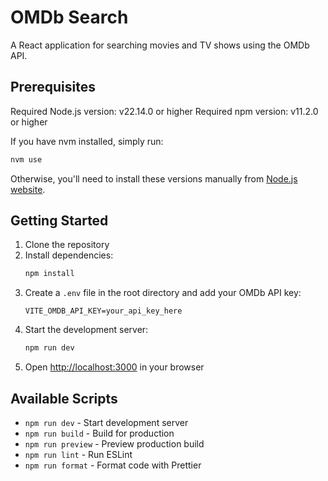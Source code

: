 # OMDb Search

A React application for searching movies and TV shows using the OMDb API.

## Prerequisites

Required Node.js version: v22.14.0 or higher
Required npm version: v11.2.0 or higher

If you have nvm installed, simply run:

```bash
nvm use
```

Otherwise, you'll need to install these versions manually from [Node.js website](https://nodejs.org/).

## Getting Started

1. Clone the repository
2. Install dependencies:
   ```bash
   npm install
   ```
3. Create a `.env` file in the root directory and add your OMDb API key:
   ```
   VITE_OMDB_API_KEY=your_api_key_here
   ```
4. Start the development server:
   ```bash
   npm run dev
   ```
5. Open [http://localhost:3000](http://localhost:3000) in your browser

## Available Scripts

- `npm run dev` - Start development server
- `npm run build` - Build for production
- `npm run preview` - Preview production build
- `npm run lint` - Run ESLint
- `npm run format` - Format code with Prettier
